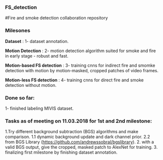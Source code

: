 ### FS_detection
#Fire and smoke detection collaboration repository

### Milesones
**Dataset** :
1- dataset annotation.

**Motion Detection** :
 2- motion detection algorithm suited for smoke and fire in early stage - robust and fast.

**Motion-based FS detection** :
 3- training cnns for indirect fire and smomke detection with motion by motion-masked, cropped patches of video frames.

**Motion-less FS detection** :
 4- training cnns for direct fire and smoke detection without motion. 

### Done so far:
1- finished labeling MIVIS dataset.




### Tasks as of meeting on 11.03.2018 for 1st and 2nd milestone:
1.Try different background subtraction (BGS) algorithms and make comparison.
 1.1 dynamic background update and dark channel prior.
 2.2 from BGS Library (https://github.com/andrewssobral/bgslibrary).
2. with a valid BGS output, give the cropped, masked patch to AlexNet for training.
3. finalizing first milestone by finishing dataset annotation.
